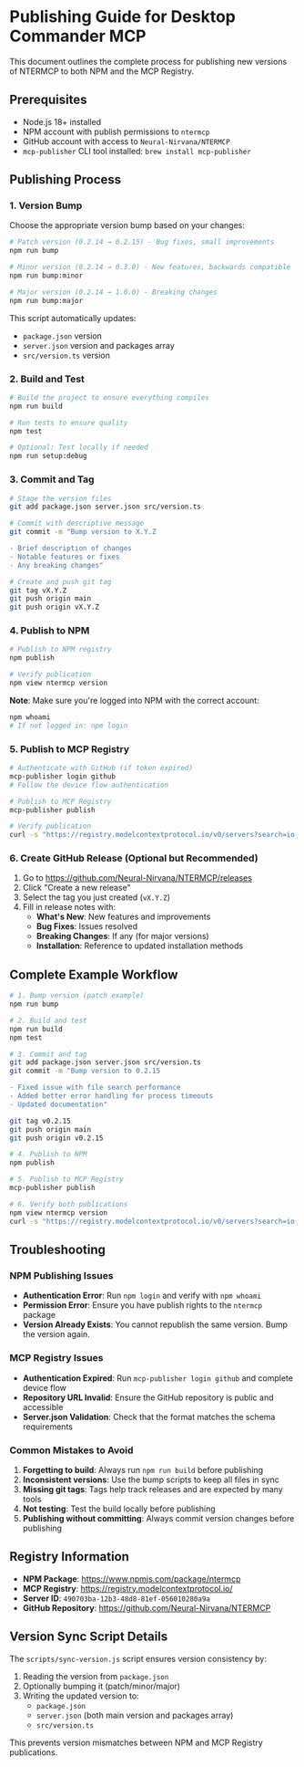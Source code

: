 # Publishing Guide for Desktop Commander MCP

This document outlines the complete process for publishing new versions of NTERMCP to both NPM and the MCP Registry.

## Prerequisites

- Node.js 18+ installed
- NPM account with publish permissions to `ntermcp`
- GitHub account with access to `Neural-Nirvana/NTERMCP`
- `mcp-publisher` CLI tool installed: `brew install mcp-publisher`

## Publishing Process

### 1. Version Bump

Choose the appropriate version bump based on your changes:

```bash
# Patch version (0.2.14 → 0.2.15) - Bug fixes, small improvements
npm run bump

# Minor version (0.2.14 → 0.3.0) - New features, backwards compatible
npm run bump:minor

# Major version (0.2.14 → 1.0.0) - Breaking changes
npm run bump:major
```

This script automatically updates:
- `package.json` version
- `server.json` version and packages array
- `src/version.ts` version

### 2. Build and Test

```bash
# Build the project to ensure everything compiles
npm run build

# Run tests to ensure quality
npm test

# Optional: Test locally if needed
npm run setup:debug
```

### 3. Commit and Tag

```bash
# Stage the version files
git add package.json server.json src/version.ts

# Commit with descriptive message
git commit -m "Bump version to X.Y.Z

- Brief description of changes
- Notable features or fixes
- Any breaking changes"

# Create and push git tag
git tag vX.Y.Z
git push origin main
git push origin vX.Y.Z
```

### 4. Publish to NPM

```bash
# Publish to NPM registry
npm publish

# Verify publication
npm view ntermcp version
```

**Note**: Make sure you're logged into NPM with the correct account:
```bash
npm whoami
# If not logged in: npm login
```

### 5. Publish to MCP Registry

```bash
# Authenticate with GitHub (if token expired)
mcp-publisher login github
# Follow the device flow authentication

# Publish to MCP Registry
mcp-publisher publish

# Verify publication
curl -s "https://registry.modelcontextprotocol.io/v0/servers?search=io.github.Neural-Nirvana.ntermcp" | jq '.servers[0].version'
```

### 6. Create GitHub Release (Optional but Recommended)

1. Go to https://github.com/Neural-Nirvana/NTERMCP/releases
2. Click "Create a new release"
3. Select the tag you just created (`vX.Y.Z`)
4. Fill in release notes with:
   - **What's New**: New features and improvements
   - **Bug Fixes**: Issues resolved
   - **Breaking Changes**: If any (for major versions)
   - **Installation**: Reference to updated installation methods

## Complete Example Workflow

```bash
# 1. Bump version (patch example)
npm run bump

# 2. Build and test
npm run build
npm test

# 3. Commit and tag
git add package.json server.json src/version.ts
git commit -m "Bump version to 0.2.15

- Fixed issue with file search performance
- Added better error handling for process timeouts
- Updated documentation"

git tag v0.2.15
git push origin main
git push origin v0.2.15

# 4. Publish to NPM
npm publish

# 5. Publish to MCP Registry
mcp-publisher publish

# 6. Verify both publications
npm view ntermcp version
curl -s "https://registry.modelcontextprotocol.io/v0/servers?search=io.github.Neural-Nirvana.ntermcp" | jq '.servers[0].version'
```

## Troubleshooting

### NPM Publishing Issues

- **Authentication Error**: Run `npm login` and verify with `npm whoami`
- **Permission Error**: Ensure you have publish rights to the `ntermcp` package
- **Version Already Exists**: You cannot republish the same version. Bump the version again.

### MCP Registry Issues

- **Authentication Expired**: Run `mcp-publisher login github` and complete device flow
- **Repository URL Invalid**: Ensure the GitHub repository is public and accessible
- **Server.json Validation**: Check that the format matches the schema requirements

### Common Mistakes to Avoid

1. **Forgetting to build**: Always run `npm run build` before publishing
2. **Inconsistent versions**: Use the bump scripts to keep all files in sync
3. **Missing git tags**: Tags help track releases and are expected by many tools
4. **Not testing**: Test the build locally before publishing
5. **Publishing without committing**: Always commit version changes before publishing

## Registry Information

- **NPM Package**: https://www.npmjs.com/package/ntermcp
- **MCP Registry**: https://registry.modelcontextprotocol.io/
- **Server ID**: `490703ba-12b3-48d8-81ef-056010280a9a`
- **GitHub Repository**: https://github.com/Neural-Nirvana/NTERMCP

## Version Sync Script Details

The `scripts/sync-version.js` script ensures version consistency by:
1. Reading the version from `package.json`
2. Optionally bumping it (patch/minor/major)
3. Writing the updated version to:
   - `package.json`
   - `server.json` (both main version and packages array)
   - `src/version.ts`

This prevents version mismatches between NPM and MCP Registry publications.
